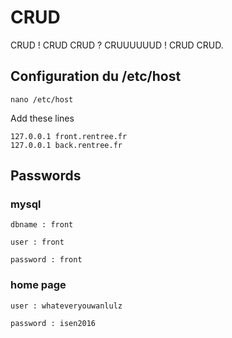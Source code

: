 # CRUD
CRUD ! CRUD CRUD ? CRUUUUUUD ! CRUD CRUD.

## Configuration du /etc/host

```
nano /etc/host
```

Add these lines

```
127.0.0.1 front.rentree.fr
127.0.0.1 back.rentree.fr
```

## Passwords


### mysql

```
dbname : front
```

```
user : front
```

```
password : front
```

### home page

```
user : whateveryouwanlulz
```

```
password : isen2016
```
